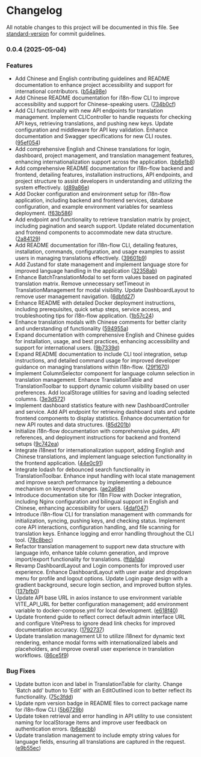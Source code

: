 # Changelog

All notable changes to this project will be documented in this file. See [standard-version](https://github.com/conventional-changelog/standard-version) for commit guidelines.

### 0.0.4 (2025-05-04)


### Features

* Add Chinese and English contributing guidelines and README documentation to enhance project accessibility and support for international contributors. ([b54a98e](https://github.com/ilukemagic/i18n-flow/commit/b54a98e64b68d3391a77df92b08c971b83e0b053))
* Add Chinese README documentation for i18n-flow CLI to improve accessibility and support for Chinese-speaking users. ([734b0cf](https://github.com/ilukemagic/i18n-flow/commit/734b0cf0d3a5b50ad5a7c698fb9597b6a9e342c5))
* Add CLI functionality with new API endpoints for translation management. Implement CLIController to handle requests for checking API keys, retrieving translations, and pushing new keys. Update configuration and middleware for API key validation. Enhance documentation and Swagger specifications for new CLI routes. ([95ef054](https://github.com/ilukemagic/i18n-flow/commit/95ef054e78b8bf4a75e063279dfb658723354e25))
* Add comprehensive English and Chinese translations for login, dashboard, project management, and translation management features, enhancing internationalization support across the application. ([bb6e1b8](https://github.com/ilukemagic/i18n-flow/commit/bb6e1b84242cd0c592c8c5b1304d14bb0fbdeda2))
* Add comprehensive README documentation for i18n-flow backend and frontend, detailing features, installation instructions, API endpoints, and project structure to assist developers in understanding and utilizing the system effectively. ([d89a86e](https://github.com/ilukemagic/i18n-flow/commit/d89a86e2848d52640d92ff7a0995141ab55abf4e))
* Add Docker configuration and environment setup for i18n-flow application, including backend and frontend services, database configuration, and example environment variables for seamless deployment. ([f63b586](https://github.com/ilukemagic/i18n-flow/commit/f63b586cdba07945eebfccc63d908d7978a52784))
* Add endpoint and functionality to retrieve translation matrix by project, including pagination and search support. Update related documentation and frontend components to accommodate new data structure. ([2a84129](https://github.com/ilukemagic/i18n-flow/commit/2a841298ea62cf2e07f5a74cc5fe0e908af32ad5))
* Add README documentation for i18n-flow CLI, detailing features, installation, commands, configuration, and usage examples to assist users in managing translations effectively. ([39601b9](https://github.com/ilukemagic/i18n-flow/commit/39601b95d44dc2f6ff4cf3c05642ade330cc1e9f))
* Add Zustand for state management and implement language store for improved language handling in the application ([32358ab](https://github.com/ilukemagic/i18n-flow/commit/32358ab85d0f97cbeb0dea6de0179a5e681215aa))
* Enhance BatchTranslationModal to set form values based on paginated translation matrix. Remove unnecessary setTimeout in TranslationManagement for modal visibility. Update DashboardLayout to remove user management navigation. ([6dbfd27](https://github.com/ilukemagic/i18n-flow/commit/6dbfd27166239df6456bc2ca251424b2b75a6c00))
* Enhance README with detailed Docker deployment instructions, including prerequisites, quick setup steps, service access, and troubleshooting tips for i18n-flow application. ([1b57c24](https://github.com/ilukemagic/i18n-flow/commit/1b57c2437d2b426a08740f0070eb571d1ec70d71))
* Enhance translation modals with Chinese comments for better clarity and understanding of functionality ([594955a](https://github.com/ilukemagic/i18n-flow/commit/594955a42370b276239a51a45da9e0c42be08bda))
* Expand documentation with comprehensive English and Chinese guides for installation, usage, and best practices, enhancing accessibility and support for international users. ([9b7339d](https://github.com/ilukemagic/i18n-flow/commit/9b7339d11a71b188532b0832ceadcfee0ad9a371))
* Expand README documentation to include CLI tool integration, setup instructions, and detailed command usage for improved developer guidance on managing translations within i18n-flow. ([29f1670](https://github.com/ilukemagic/i18n-flow/commit/29f16705241e1f3f101a90dc5180a4e394a1e337))
* Implement ColumnSelector component for language column selection in translation management. Enhance TranslationTable and TranslationToolbar to support dynamic column visibility based on user preferences. Add localStorage utilities for saving and loading selected columns. ([3e3d572](https://github.com/ilukemagic/i18n-flow/commit/3e3d572ec1caab176bba193d8cb6ebd84fede546))
* Implement dashboard statistics feature with new DashboardController and service. Add API endpoint for retrieving dashboard stats and update frontend components to display statistics. Enhance documentation for new API routes and data structures. ([85d201b](https://github.com/ilukemagic/i18n-flow/commit/85d201b9fcd8c313d62e54a9395aea88bd4e2f46))
* Initialize i18n-flow documentation with comprehensive guides, API references, and deployment instructions for backend and frontend setups ([9c742ea](https://github.com/ilukemagic/i18n-flow/commit/9c742eaa8c631b6324d4fd7b698c7a93fe391428))
* Integrate i18next for internationalization support, adding English and Chinese translations, and implement language selection functionality in the frontend application. ([44e0c91](https://github.com/ilukemagic/i18n-flow/commit/44e0c9140d4a0b157ffbdd1b0efa7190f1f57cb7))
* Integrate lodash for debounced search functionality in TranslationToolbar. Enhance input handling with local state management and improve search performance by implementing a debounce mechanism on keyword changes. ([ae2a68e](https://github.com/ilukemagic/i18n-flow/commit/ae2a68ed70054a184e7346de95e2eeb7de01d6f4))
* Introduce documentation site for i18n Flow with Docker integration, including Nginx configuration and bilingual support in English and Chinese, enhancing accessibility for users. ([4daf047](https://github.com/ilukemagic/i18n-flow/commit/4daf047c277ecd33f26aa1d520e64d30fbdac57f))
* Introduce i18n-flow CLI for translation management with commands for initialization, syncing, pushing keys, and checking status. Implement core API interactions, configuration handling, and file scanning for translation keys. Enhance logging and error handling throughout the CLI tool. ([78c8bec](https://github.com/ilukemagic/i18n-flow/commit/78c8bec80e1adddb2ec05f5f729d34373d3c1029))
* Refactor translation management to support new data structure with language info, enhance table column generation, and improve import/export functionality for translations. ([ffda1da](https://github.com/ilukemagic/i18n-flow/commit/ffda1da1064a1297278714f886df53e4ec9dc613))
* Revamp DashboardLayout and Login components for improved user experience. Enhance DashboardLayout with user avatar and dropdown menu for profile and logout options. Update Login page design with a gradient background, secure login section, and improved button styles. ([137bfb0](https://github.com/ilukemagic/i18n-flow/commit/137bfb02b4ac12e7440fe668efde5e1b00d6aaa8))
* Update API base URL in axios instance to use environment variable VITE_API_URL for better configuration management; add environment variable to docker-compose.yml for local development. ([e618f40](https://github.com/ilukemagic/i18n-flow/commit/e618f403a572bbfafdc66c43c2fdcae738f8be4d))
* Update frontend guide to reflect correct default admin interface URL and configure VitePress to ignore dead link checks for improved documentation accuracy. ([1792737](https://github.com/ilukemagic/i18n-flow/commit/1792737442696150843d820da1a0acb172c60f4c))
* Update translation management UI to utilize i18next for dynamic text rendering, enhance modal forms with internationalized labels and placeholders, and improve overall user experience in translation workflows. ([86ce5f9](https://github.com/ilukemagic/i18n-flow/commit/86ce5f9bff713ae0ac93cda11ef7da28030d3a29))


### Bug Fixes

* Update button icon and label in TranslationTable for clarity. Change 'Batch add' button to 'Edit' with an EditOutlined icon to better reflect its functionality. ([75c3fdd](https://github.com/ilukemagic/i18n-flow/commit/75c3fdd05f24be62cb261fe2ea3fb431f88963e3))
* Update npm version badge in README files to correct package name for i18n-flow CLI ([5b6729b](https://github.com/ilukemagic/i18n-flow/commit/5b6729ba615ba81b44bf1d834d0c61bd19bbc1b3))
* Update token retrieval and error handling in API utility to use consistent naming for localStorage items and improve user feedback on authentication errors. ([b6eacbb](https://github.com/ilukemagic/i18n-flow/commit/b6eacbb22faba6a564f8737e3ad85c473061d958))
* Update translation management to include empty string values for language fields, ensuring all translations are captured in the request. ([e9b55ec](https://github.com/ilukemagic/i18n-flow/commit/e9b55ec9b5ba8649a68c56b3ad75cdc317facbbd))
